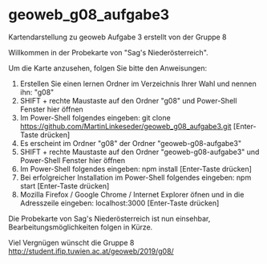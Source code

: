 # geoweb_g08_aufgabe3
Kartendarstellung zu geoweb Aufgabe 3 erstellt von der Gruppe 8


Willkommen in der Probekarte von "Sag's Niederösterreich".

Um die Karte anzusehen, folgen Sie bitte den Anweisungen:

1. Erstellen Sie einen lernen Ordner im Verzeichnis Ihrer Wahl und nennen ihn: "g08"
2. SHIFT + rechte Maustaste auf den Ordner "g08" und Power-Shell Fenster hier öffnen
3. Im Power-Shell folgendes eingeben: git clone https://github.com/MartinLinkeseder/geoweb_g08_aufgabe3.git [Enter-Taste drücken]
4. Es erscheint im Ordner "g08" der Ordner "geoweb-g08-aufgabe3"
5. SHIFT + rechte Maustaste auf den Ordner "geoweb-g08-aufgabe3" und Power-Shell Fenster hier öffnen
6. Im Power-Shell folgendes eingeben: npm install [Enter-Taste drücken]
7. Bei erfolgreicher Installation im Power-Shell folgendes eingeben: npm start [Enter-Taste drücken]
8. Mozilla Firefox / Google Chrome / Internet Explorer öfnen und in die Adresszeile eingeben: localhost:3000 [Enter-Taste drücken]

Die Probekarte von Sag's Niederösterreich ist nun einsehbar, Bearbeitungsmöglichkeiten folgen in Kürze.

Viel Vergnügen wünscht die Gruppe 8
http://student.ifip.tuwien.ac.at/geoweb/2019/g08/